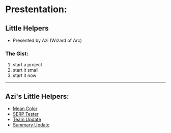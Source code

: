 # Prestentation:
## Little Helpers
* Presented by Azi (Wizard of Arc)
### The Gist:
1. start a project
1. start it small
1. start it now
---

## Azi's Little Helpers:

* [Mean Color](../color_mean/README.md)
* [SERP Tester](../serptester/README.md)
* [Team Update](../team_update/README.md)
* [Summary Update](../summary_update/README.md)
